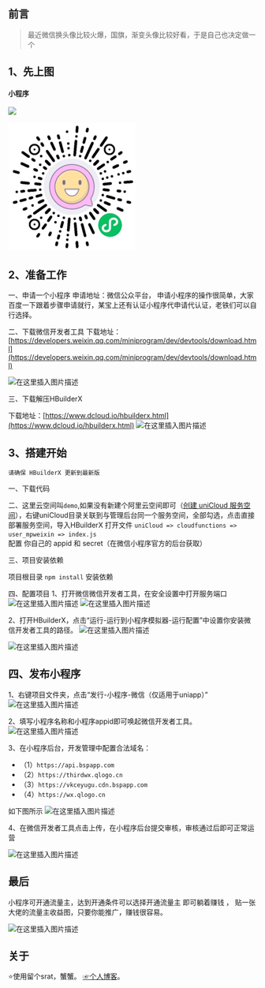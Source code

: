 
##   前言

>最近微信换头像比较火爆，国旗，渐变头像比较好看，于是自己也决定做一个


##  1、先上图


####  小程序
<img src="https://img-blog.csdnimg.cn/61f4ba79594542dd8f523a481f3672ae.jpg"   width="600px" />

![小程序预览地址](./demo.jpg)


## 2、准备工作

一、申请一个小程序
申请地址：微信公众平台，
申请小程序的操作很简单，大家百度一下跟着步骤申请就行，某宝上还有认证小程序代申请代认证，老铁们可以自行选择。

二、下载微信开发者工具
下载地址：[https://developers.weixin.qq.com/miniprogram/dev/devtools/download.html](https://developers.weixin.qq.com/miniprogram/dev/devtools/download.html)

![在这里插入图片描述](https://img-blog.csdnimg.cn/20210131164157184.png?x-oss-process=,type_ZmFuZ3poZW5naGVpdGk,shadow_10,text_aHR0cHM6Ly9ibG9nLmNzZG4ubmV0L3FxXzMyMzQwODc3,size_16,color_FFFFFF,t_70#pic_center)

三、下载解压HBuilderX

下载地址：[https://www.dcloud.io/hbuilderx.html](https://www.dcloud.io/hbuilderx.html)
![在这里插入图片描述](https://img-blog.csdnimg.cn/20210131164122814.png?x-oss-process=,type_ZmFuZ3poZW5naGVpdGk,shadow_10,text_aHR0cHM6Ly9ibG9nLmNzZG4ubmV0L3FxXzMyMzQwODc3,size_16,color_FFFFFF,t_70#pic_center)



## 3、搭建开始
`请确保 HBuilderX 更新到最新版`


一、下载代码


二、这里云空间叫`demo`,如果没有新建个阿里云空间即可（[创建 uniCloud 服务空间](https://uniapp.dcloud.io/uniCloud/quickstart?id=%e5%88%9b%e5%bb%ba%e5%92%8c%e7%bb%91%e5%ae%9a%e6%9c%8d%e5%8a%a1%e7%a9%ba%e9%97%b4)），右键uniCloud目录关联到与管理后台同一个服务空间，全部勾选，点击直接部署服务空间，导入HBuilderX 
打开文件 `uniCloud => cloudfunctions => user_mpweixin => index.js`  
配置 你自己的 appid 和 secret（在微信小程序官方的后台获取）

三、项目安装依赖

项目根目录 `npm install` 安装依赖


四、配置项目
1、打开微信微信开发者工具，在安全设置中打开服务端口
![在这里插入图片描述](https://img-blog.csdnimg.cn/2021013117151419.png?x-oss-process=,type_ZmFuZ3poZW5naGVpdGk,shadow_10,text_aHR0cHM6Ly9ibG9nLmNzZG4ubmV0L3FxXzMyMzQwODc3,size_16,color_FFFFFF,t_70#pic_center)
![在这里插入图片描述](https://img-blog.csdnimg.cn/20210131171524170.png#pic_center)

2、打开HBuilderX，点击“运行-运行到小程序模拟器-运行配置”中设置你安装微信开发者工具的路径。
![在这里插入图片描述](https://img-blog.csdnimg.cn/20210131171947775.png?x-oss-process=,type_ZmFuZ3poZW5naGVpdGk,shadow_10,text_aHR0cHM6Ly9ibG9nLmNzZG4ubmV0L3FxXzMyMzQwODc3,size_16,color_FFFFFF,t_70#pic_center)

![在这里插入图片描述](https://img-blog.csdnimg.cn/20210131171956811.png?x-oss-process=,type_ZmFuZ3poZW5naGVpdGk,shadow_10,text_aHR0cHM6Ly9ibG9nLmNzZG4ubmV0L3FxXzMyMzQwODc3,size_16,color_FFFFFF,t_70#pic_center)
## 四、发布小程序
1、右键项目文件夹，点击“发行-小程序-微信（仅适用于uniapp）”
![在这里插入图片描述](https://img-blog.csdnimg.cn/20210131172532426.png?x-oss-process=,type_ZmFuZ3poZW5naGVpdGk,shadow_10,text_aHR0cHM6Ly9ibG9nLmNzZG4ubmV0L3FxXzMyMzQwODc3,size_16,color_FFFFFF,t_70#pic_center)

2、填写小程序名称和小程序appid即可唤起微信开发者工具。
![在这里插入图片描述](https://img-blog.csdnimg.cn/20210131172604321.png?x-oss-process=,type_ZmFuZ3poZW5naGVpdGk,shadow_10,text_aHR0cHM6Ly9ibG9nLmNzZG4ubmV0L3FxXzMyMzQwODc3,size_16,color_FFFFFF,t_70#pic_center)


3、在小程序后台，开发管理中配置合法域名：
- （1）`https://api.bspapp.com `
- （2）`https://thirdwx.qlogo.cn` 
- （3）`https://vkceyugu.cdn.bspapp.com` 
- （4）`https://wx.qlogo.cn`

 如下图所示 
![在这里插入图片描述](https://img-blog.csdnimg.cn/c204b5812896422ba832a69954b2c50c.png?x-oss-process=,type_d3F5LXplbmhlaQ,shadow_50,text_Q1NETiBA44CK5oqA5pyv6LWa5a6i5ZCn44CL,size_13,color_FFFFFF,t_70,g_se,x_16#pic_center)

4、在微信开发者工具点击上传，在小程序后台提交审核，审核通过后即可正常运营


![在这里插入图片描述](https://img-blog.csdnimg.cn/4d2e28513f9c48dfbef64d78cf42c789.png?x-oss-process=,type_d3F5LXplbmhlaQ,shadow_50,text_Q1NETiBA44CK5oqA5pyv6LWa5a6i5ZCn44CL,size_20,color_FFFFFF,t_70,g_se,x_16#pic_center)

 
 ## 最后
 小程序可开通流量主，达到开通条件可以选择开通流量主 即可躺着赚钱 ，
 贴一张大佬的流量主收益图，只要你能推广，赚钱很容易。

![在这里插入图片描述](https://img-blog.csdnimg.cn/c2e1226d357a40f0bfc5e3f4fc486bd3.jpg?x-oss-process=,type_d3F5LXplbmhlaQ,shadow_50,text_Q1NETiBA44CK5oqA5pyv6LWa5a6i5ZCn44CL,size_20,color_FFFFFF,t_70,g_se,x_16#pic_center)

## 关于
⭐使用留个srat，蟹蟹。
[☞个人博客](http://www.wdxdd.top/)。

